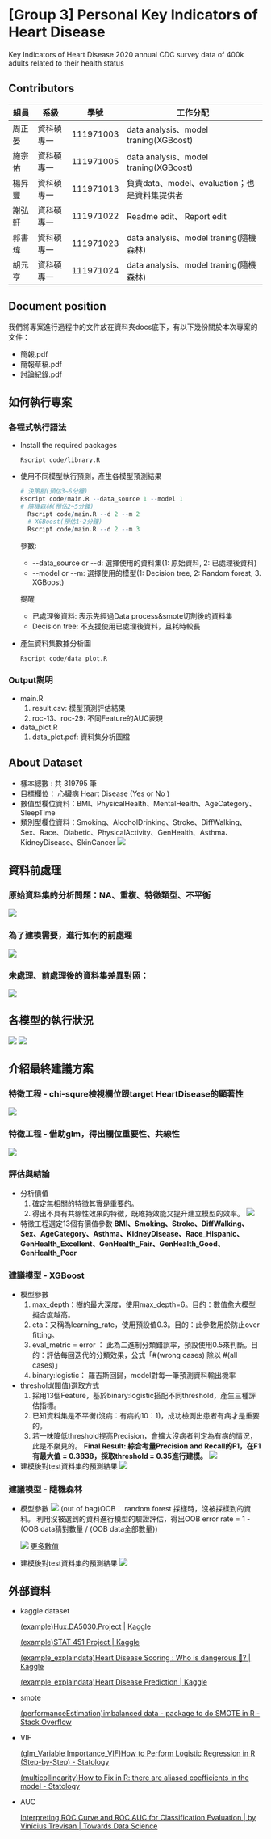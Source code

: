 # [Group 3] Personal Key Indicators of Heart Disease
Key Indicators of Heart Disease
2020 annual CDC survey data of 400k adults related to their health status

## Contributors
|組員|系級|學號|工作分配|
|-|-|-|-|
|周正晏|資科碩專一|111971003|data analysis、model traning(XGBoost)| 
|施宗佑|資科碩專一|111971005|data analysis、model traning(XGBoost)| 
|楊昇豐|資科碩專一|111971013|負責data、model、evaluation；也是資料集提供者|
|謝弘軒|資科碩專一|111971022|Readme edit、 Report edit| 
|郭書瑋|資科碩專一|111971023|data analysis、model traning(隨機森林)| 
|胡元亨|資科碩專一|111971024|data analysis、model traning(隨機森林)| 


## Document position
我們將專案進行過程中的文件放在資料夾docs底下，有以下幾份關於本次專案的文件：
  * 簡報.pdf
  * 簡報草稿.pdf
  * 討論紀錄.pdf
## 如何執行專案
### 各程式執行語法
* Install the required packages
    ```
    Rscript code/library.R
    ```
* 使用不同模型執行預測，產生各模型預測結果
    ```R
    # 決策樹(預估3~6分鐘)
    Rscript code/main.R --data_source 1 --model 1
    # 隨機森林(預估2~5分鐘)
	  Rscript code/main.R --d 2 --m 2
	  # XGBoost(預估1~2分鐘)
	  Rscript code/main.R --d 2 --m 3

    ```
    參數:
    * --data_source or --d: 選擇使用的資料集(1: 原始資料, 2: 已處理後資料)
    * --model or --m: 選擇使用的模型(1: Decision tree, 2: Random forest, 3. XGBoost)
    
    提醒
    * 已處理後資料: 表示先經過Data process&smote切割後的資料集
    * Decision tree: 不支援使用已處理後資料，且耗時較長
    
* 產生資料集數據分析圖
    ```
    Rscript code/data_plot.R
    ```
### Output説明
* main.R
    1. result.csv: 模型預測評估結果
    2. roc-13、roc-29: 不同Feature的AUC表現
* data_plot.R
    1. data_plot.pdf: 資料集分析圖檔
    
## About Dataset
* 樣本總數 :  共 319795 筆
* 目標欄位： 心臟病 Heart Disease (Yes or No )
* 數值型欄位資料：BMI、PhysicalHealth、MentalHealth、AgeCategory、SleepTime
* 類別型欄位資料：Smoking、AlcoholDrinking、Stroke、DiffWalking、Sex、Race、Diabetic、PhysicalActivity、GenHealth、Asthma、KidneyDisease、SkinCancer
![](data/dataset_heart_disease_rate.png)
## 資料前處理
### 原始資料集的分析問題：NA、重複、特徵類型、不平衡
![](data/原始資料集分析問題.png)
### 為了建模需要，進行如何的前處理
![](data/如何進行前處理.png)
### 未處理、前處理後的資料集差異對照：
![](data/資料集差異比較.png)
## 各模型的執行狀況
![](data/模型執行情況_1.png)
![](data/模型執行情況_2.png)
## 介紹最終建議方案
### 特徵工程 - chi-squre檢視欄位跟target HeartDisease的顯著性
![](data/特徵工程-chi-squre.png)
### 特徵工程 - 借助glm，得出欄位重要性、共線性
![](data/特徵工程-借助glm.png)

### 評估與結論
* 分析價值
  1. 確定無相關的特徵其實是重要的。
  2. 得出不具有共線性效果的特徵，既維持效能又提升建立模型的效率。
  ![](data/feature_enginner.png)
* 特徵工程選定13個有價值參數
  **BMI、Smoking、Stroke、DiffWalking、Sex、AgeCategory、Asthma、KidneyDisease、Race_Hispanic、GenHealth_Excellent、GenHealth_Fair、GenHealth_Good、GenHealth_Poor**
### 建議模型 - XGBoost
* 模型參數
  1. max_depth：樹的最大深度，使用max_depth=6。目的：數值愈大模型擬合度越高。
  2. eta：又稱為learning_rate，使用預設值0.3。目的：此參數用於防止over fitting。
  3. eval_metric = error ： 此為二進制分類錯誤率，預設使用0.5來判斷。目的：評估每回迭代的分類效果，公式「#(wrong cases) 除以 #(all cases)」
  4. binary:logistic： 羅吉斯回歸，model對每一筆預測資料輸出機率
* threshold(閥值)選取方式
  1. 採用13個Feature，基於binary:logistic搭配不同threshold，產生三種評估指標。
  2. 已知資料集是不平衡(沒病：有病約10：1)，成功檢測出患者有病才是重要的。
  3. 若一味降低threshold提高Precision，會擴大沒病者判定為有病的情況，此是不樂見的。
  **Final Result: 綜合考量Precision and Recall的F1，在F1有最大值 = 0.3838，採取threshold = 0.35進行建模。**
  ![](data/xgboost_f1_result.png)
* 建模後對test資料集的預測結果
  ![](data/xgboost_result.png)
### 建議模型 - 隨機森林
* 模型參數
  ![](data/random_forest_para.png)
  (out of bag)OOB： random forest 採樣時，沒被採樣到的資料。
  利用沒被選到的資料進行模型的驗證評估，得出OOB error rate = 1 - (OOB data猜對數量 / (OOB data全部數量))

  ![](data/random_forest_para_2.png)
  [更多數值](https://docs.google.com/spreadsheets/d/1IM2-4hOuFyP3FJt-YIv7QdDRmdFKmODZmsDmDpPo974/edit#gid=1549750515)
* 建模後對test資料集的預測結果
  ![](data/random_forest_result.png)

## 外部資料
* kaggle dataset

    [(example)Hux.DA5030.Project | Kaggle](https://www.kaggle.com/code/karenhu8/hux-da5030-project)
    
    [(example)STAT 451 Project | Kaggle](https://www.kaggle.com/code/charleshwang/stat-451-project)
    
    [(example_explaindata)Heart Disease Scoring : Who is dangerous 🤔? | Kaggle](https://www.kaggle.com/code/jaewook704/heart-disease-scoring-who-is-dangerous)
    
    [(example_explaindata)Heart Disease Prediction | Kaggle](https://www.kaggle.com/code/andls555/heart-disease-prediction)
* smote

    [(performanceEstimation)imbalanced data - package to do SMOTE in R - Stack Overflow](https://stackoverflow.com/questions/67085791/package-to-do-smote-in-r)
* VIF

    [(glm_Variable Importance_VIF)How to Perform Logistic Regression in R (Step-by-Step) - Statology](https://www.statology.org/logistic-regression-in-r/)
    
    [(multicollinearity)How to Fix in R: there are aliased coefficients in the model - Statology](https://www.statology.org/r-aliased-coefficients-in-the-model/)
* AUC

    [Interpreting ROC Curve and ROC AUC for Classification Evaluation | by Vinícius Trevisan | Towards Data Science](https://towardsdatascience.com/interpreting-roc-curve-and-roc-auc-for-classification-evaluation-28ec3983f077)
